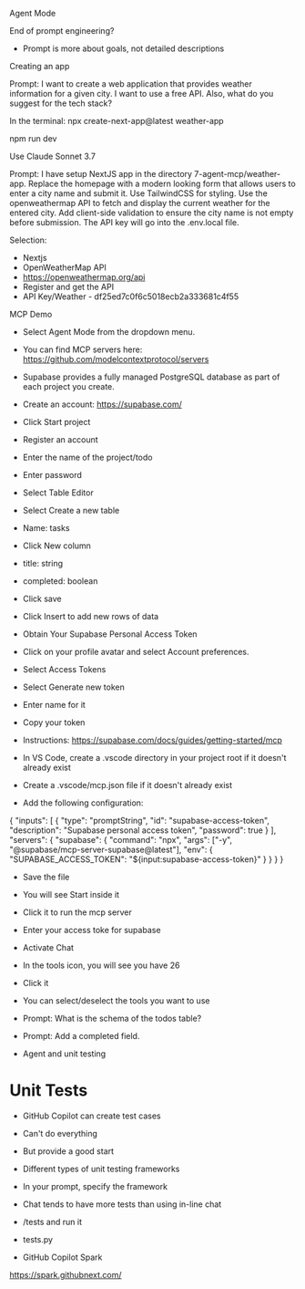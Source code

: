 Agent Mode

End of prompt engineering?
- Prompt is more about goals, not detailed descriptions

Creating an app

Prompt:  I want to create a web application that provides weather information for a given city.  I want to use a free API.  Also, what do you suggest for the tech stack?

In the terminal:  npx create-next-app@latest weather-app

npm run dev

Use Claude Sonnet 3.7

Prompt: I have setup NextJS app in the directory 7-agent-mcp/weather-app.  Replace the homepage with a modern looking form that allows users to enter a city name and submit it.  Use TailwindCSS for styling.  Use the openweathermap API to fetch and display the current weather for the entered city.  Add client-side validation to ensure the city name is not empty before submission. The API key will go into the .env.local file. 


Selection:
- Nextjs
- OpenWeatherMap API
- https://openweathermap.org/api
- Register and get the API
- API Key/Weather - df25ed7c0f6c5018ecb2a333681c4f55


MCP Demo

- Select Agent Mode from the dropdown menu.​
- You can find MCP servers here: https://github.com/modelcontextprotocol/servers
- Supabase provides a fully managed PostgreSQL database as part of each project you create. 
- Create an account: https://supabase.com/
- Click Start project
- Register an account
- Enter the name of the project/todo
- Enter password
- Select Table Editor
- Select Create a new table
- Name: tasks
- Click New column
- title: string
- completed: boolean
- Click save
- Click Insert to add new rows of data

- Obtain Your Supabase Personal Access Token
- Click on your profile avatar and select Account preferences.
- Select Access Tokens
- Select Generate new token
- Enter name for it
- Copy your token

- Instructions:  https://supabase.com/docs/guides/getting-started/mcp
- In VS Code, create a .vscode directory in your project root if it doesn't already exist
- Create a .vscode/mcp.json file if it doesn't already exist
- Add the following configuration:


{
  "inputs": [
    {
      "type": "promptString",
      "id": "supabase-access-token",
      "description": "Supabase personal access token",
      "password": true
    }
  ],
  "servers": {
    "supabase": {
      "command": "npx",
      "args": ["-y", "@supabase/mcp-server-supabase@latest"],
      "env": {
        "SUPABASE_ACCESS_TOKEN": "${input:supabase-access-token}"
      }
    }
  }
}

- Save the file
- You will see Start inside it
- Click it to run the mcp server
- Enter your access toke for supabase
- Activate Chat
- In the tools icon, you will see you have 26
- Click it
- You can select/deselect the tools you want to use
- Prompt: What is the schema of the todos table?
- Prompt: Add a completed field.

- Agent and unit testing

# Unit Tests

- GitHub Copilot can create test cases
- Can't do everything
- But provide a good start
- Different types of unit testing frameworks
- In your prompt, specify the framework
- Chat tends to have more tests than using in-line chat
- /tests and run it 
- tests.py

- GitHub Copilot Spark

https://spark.githubnext.com/